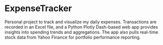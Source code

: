 # ExpenseTracker
Personal project to track and visualize my daily expenses. Transactions are recorded in an Excel file, and a Python Plotly Dash-based web app provides insights into spending trends and aggregations. The app also pulls real-time stock data from Yahoo Finance for portfolio performance reporting.
